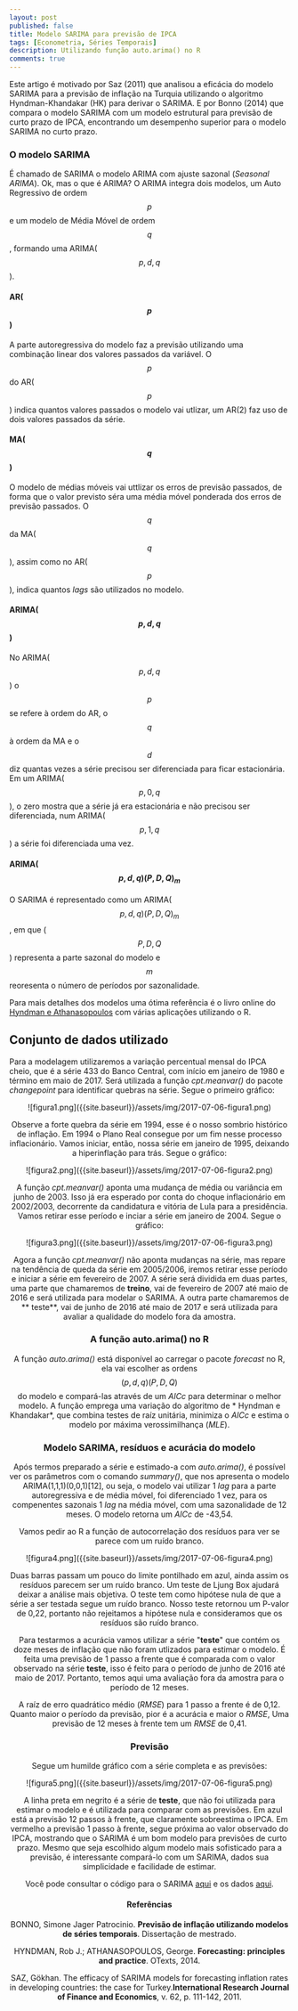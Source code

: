 ```yaml
---
layout: post
published: false
title: Modelo SARIMA para previsão de IPCA
tags: [Econometria, Séries Temporais]
description: Utilizando função auto.arima() no R
comments: true
---
```


Este artigo é motivado por Saz (2011) que analisou a eficácia do modelo SARIMA para a previsão de inflação na Turquia utilizando o algoritmo Hyndman-Khandakar (HK) para derivar o SARIMA. E por Bonno (2014) que compara o modelo SARIMA com um modelo estrutural para previsão de curto prazo de IPCA, encontrando um desempenho superior para o modelo SARIMA no curto prazo.

### O modelo SARIMA

É chamado de SARIMA o modelo ARIMA com ajuste sazonal (*Seasonal ARIMA*). Ok, mas o que é ARIMA? O ARIMA integra dois modelos, um Auto Regressivo de ordem $$p$$ e um modelo de  Média Móvel de ordem $$q$$, formando uma ARIMA($$p,d,q$$).

#### AR($$p$$)

A parte autoregressiva do  modelo  faz a previsão utilizando uma combinação linear dos valores passados da variável. O $$p$$ do AR($$p$$) indica quantos valores passados o modelo vai utlizar, um AR(2) faz uso de dois valores passados da série.

#### MA($$q$$)

O modelo de médias móveis vai uttlizar os erros de previsão passados, de forma que o valor previsto séra uma média móvel ponderada dos erros de previsão passados. O $$q$$ da MA($$q$$), assim como no AR($$p$$), indica quantos *lags* são utilizados no modelo.

#### ARIMA($$p,d,q$$)

No ARIMA($$p,d,q$$) o $$p$$ se refere à ordem do AR, o $$q$$ à ordem da MA e o $$d$$ diz quantas vezes a série precisou ser diferenciada para ficar estacionária. Em um ARIMA($$p,0,q$$), o zero mostra que a série já era estacionária e não precisou ser diferenciada, num ARIMA($$p,1,q$$) a série foi diferenciada uma vez.

#### ARIMA($$p,d,q)(P,D,Q)_{m}$$

O SARIMA é representado como um ARIMA($$p,d,q)(P,D,Q)_{m}$$, em que ($$P,D,Q$$) representa a parte sazonal do modelo e $$m$$ reoresenta o número de períodos por sazonalidade.

Para mais detalhes dos modelos uma ótima referência é o livro online do [Hyndman e Athana­sopou­los](https://www.otexts.org/fpp/8) com várias aplicações utilizando o R.

## Conjunto de dados utilizado

Para a modelagem utilizaremos a variação percentual mensal do IPCA cheio, que é a série 433 do Banco Central, com início em janeiro de 1980 e término em maio de 2017. Será utilizada a função *cpt.meanvar()* do pacote *changepoint* para identificar quebras na série. Segue o primeiro gráfico:

<center>![figura1.png]({{site.baseurl}}/assets/img/2017-07-06-figura1.png)

Observe a forte quebra da série em 1994, esse é o nosso sombrio histórico de inflação. Em 1994 o Plano Real consegue por um fim nesse processo inflacionário. Vamos iniciar, então, nossa série em janeiro de 1995, deixando a hiperinflação para trás. Segue o gráfico:

<center>![figura2.png]({{site.baseurl}}/assets/img/2017-07-06-figura2.png)

A função *cpt.meanvar()* aponta uma mudança de média ou variância em junho de 2003. Isso já era esperado por conta do choque inflacionário em 2002/2003, decorrente da candidatura e vitória de Lula para a presidência. Vamos retirar esse período e inciar a série em janeiro de 2004. Segue o gráfico:

<center>![figura3.png]({{site.baseurl}}/assets/img/2017-07-06-figura3.png)

Agora a função *cpt.meanvar()* não aponta mudanças na série, mas repare na tendência de queda da série em 2005/2006, iremos retirar esse período e iniciar  a série em fevereiro de 2007. A série será dividida em duas partes, uma parte que chamaremos de **treino**, vai de fevereiro de 2007 até maio de 2016 e será utilizada para modelar o SARIMA. A outra parte chamaremos de ** teste**, vai de junho de 2016 até maio de 2017 e será utilizada para avaliar a qualidade do modelo fora da amostra.

### A função auto.arima() no R

A função *auto.arima()* está disponível ao carregar o pacote *forecast* no R, ela vai escolher as ordens $$(p,d,q)(P,D,Q)$$ do modelo e compará-las através de um *AICc* para determinar o melhor modelo. A função emprega uma variação do algoritmo de * Hyndman e Khandakar*, que combina testes de raíz unitária, minimiza o *AICc* e estima o modelo por máxima verossimilhança (*MLE*).

### Modelo SARIMA, resíduos e acurácia do modelo

Após termos preparado a série e estimado-a com *auto.arima()*, é possível ver os parâmetros com o comando *summary()*, que nos apresenta o modelo ARIMA(1,1,1)(0,0,1)[12], ou seja, o modelo vai utilizar 1 *lag* para a parte autoregressiva e de média móvel, foi diferenciado 1 vez, para os compenentes sazonais 1 *lag* na média móvel, com uma sazonalidade de 12 meses. O modelo retorna um *AICc* de -43,54.

Vamos pedir ao R a função de autocorrelação dos resíduos para ver se parece com um ruído branco.

<center>![figura4.png]({{site.baseurl}}/assets/img/2017-07-06-figura4.png)

Duas barras passam um pouco do limite pontilhado em azul, ainda assim os resíduos parecem ser um ruído branco. Um teste de Ljung Box ajudará deixar a análise mais objetiva. O teste tem como hipótese nula de que a série a ser testada segue um ruído branco. Nosso teste retornou um P-valor de 0,22, portanto não rejeitamos a hipótese nula e consideramos que os resíduos são ruído branco.

Para testarmos a acurácia vamos utilizar a série "**teste**" que contém os doze meses de inflação que não foram utlizados para estimar o modelo. É feita uma previsão de 1 passo a frente que é comparada com o valor observado na série **teste**, isso é feito para o período de junho de 2016 até maio de 2017. Portanto, temos aqui uma avaliação fora da amostra para o período de 12 meses.

A raíz de erro quadrático médio (*RMSE*) para 1 passo a frente é de 0,12. Quanto maior o período da previsão, pior é a acurácia e maior o *RMSE*, Uma previsão de 12 meses à frente tem um *RMSE* de 0,41.

### Previsão

Segue um humilde gráfico com a série completa e as previsões:

<center>![figura5.png]({{site.baseurl}}/assets/img/2017-07-06-figura5.png)

A linha preta em negrito é a série de **teste**, que não foi utilizada para estimar o modelo e é utilizada para comparar com as previsões. Em azul está a previsão 12 passos à frente, que claramente sobreestima o IPCA. Em vermelho a previsão 1 passo à frente, segue próxima ao valor observado do IPCA, mostrando que o SARIMA é um bom modelo para previsões de curto prazo. Mesmo que seja escolhido algum modelo mais sofisticado para a previsão, é interessante compará-lo com um SARIMA, dados sua simplicidade e facilidade de estimar.

Você pode consultar o código para o SARIMA [aqui](https://github.com/econoquant/EconoQuantCode/blob/master/PrevisaoMacro/ipca-sarima.R) e os dados [aqui](https://github.com/econoquant/EconoQuantCode/blob/master/PrevisaoMacro/DataSets/ipca.csv).

#### Referências

BONNO, Simone Jager Patrocinio. **Previsão de inflação utilizando modelos de séries temporais**. Dissertação de mestrado.

HYNDMAN, Rob J.; ATHANASOPOULOS, George. **Forecasting: principles and practice**. OTexts, 2014.

SAZ, Gökhan. The efficacy of SARIMA models for forecasting inflation rates in developing countries: the case for Turkey.**International Research Journal of Finance and Economics**, v. 62, p. 111-142, 2011.
